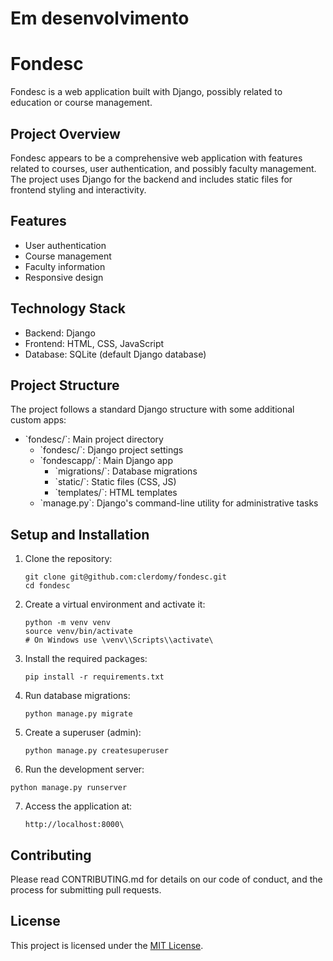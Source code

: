 # Em desenvolvimento

# Fondesc

Fondesc is a web application built with Django, possibly related to education or course management.

## Project Overview

Fondesc appears to be a comprehensive web application with features related to courses, user authentication, and possibly faculty management. The project uses Django for the backend and includes static files for frontend styling and interactivity.

## Features

- User authentication
- Course management
- Faculty information
- Responsive design

## Technology Stack

- Backend: Django
- Frontend: HTML, CSS, JavaScript
- Database: SQLite (default Django database)

## Project Structure

The project follows a standard Django structure with some additional custom apps:

- \`fondesc/\`: Main project directory
  - \`fondesc/\`: Django project settings
  - \`fondescapp/\`: Main Django app
    - \`migrations/\`: Database migrations
    - \`static/\`: Static files (CSS, JS)
    - \`templates/\`: HTML templates
  - \`manage.py\`: Django's command-line utility for administrative tasks

## Setup and Installation

1. Clone the repository:
   ```
   git clone git@github.com:clerdomy/fondesc.git
   cd fondesc
   ```

2. Create a virtual environment and activate it:
   ```
   python -m venv venv
   source venv/bin/activate
   # On Windows use \venv\\Scripts\\activate\
   ```

3. Install the required packages:
   ```
   pip install -r requirements.txt
   ```

4. Run database migrations:
   ```
   python manage.py migrate
   ```

5. Create a superuser (admin):
   ```
   python manage.py createsuperuser
   ```

6. Run the development server:
  ```
  python manage.py runserver
  ```

7. Access the application at:
   ```
   http://localhost:8000\
   ```

## Contributing

Please read CONTRIBUTING.md for details on our code of conduct, and the process for submitting pull requests.

## License

This project is licensed under the [MIT License](https://opensource.org/licenses/MIT).

